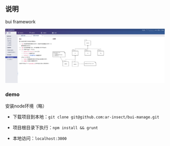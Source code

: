 ## 说明

bui framework

![snapshot](images/snapshoot.png)

### demo

安装node环境（略）

- 下载项目到本地：`git clone git@github.com:ar-insect/bui-manage.git`

- 项目根目录下执行：`npm install && grunt`

- 本地访问：`localhost:3000`

